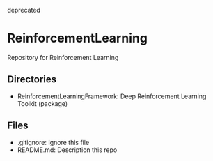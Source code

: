 deprecated

# ReinforcementLearning
Repository for Reinforcement Learning
  
  
  
## Directories
* ReinforcementLearningFramework: Deep Reinforcement Learning Toolkit (package)

## Files
* .gitignore: Ignore this file
* README.md: Description this repo

